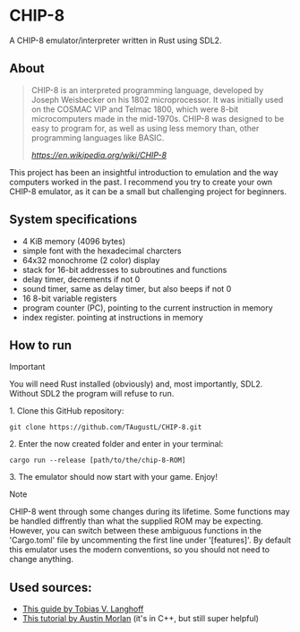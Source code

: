 # CHIP-8
A CHIP-8 emulator/interpreter written in Rust using SDL2.

<h2>About</h2>

> CHIP-8 is an interpreted programming language, developed by Joseph Weisbecker on his 1802 microprocessor.
> It was initially used on the COSMAC VIP and Telmac 1800, which were 8-bit microcomputers made in the mid-1970s.
> CHIP-8 was designed to be easy to program for, as well as using less memory than, other programming languages like BASIC.
> 
> _https://en.wikipedia.org/wiki/CHIP-8_

This project has been an insightful introduction to emulation and the way computers worked in the past.
I recommend you try to create your own CHIP-8 emulator, as it can be a small but challenging project for beginners.

<h2>System specifications</h2>
<ul>
  <li>4 KiB memory (4096 bytes)</li>
  <li>simple font with the hexadecimal charcters</li>
  <li>64x32 monochrome (2 color) display</li>
  <li>stack for 16-bit addresses to subroutines and functions</li>
  <li>delay timer, decrements if not 0</li>
  <li>sound timer, same as delay timer, but also beeps if not 0</li>
  <li>16 8-bit variable registers</li>
  <li>program counter (PC), pointing to the current instruction in memory</li>
  <li>index register. pointing at instructions in memory</li>
</ul>


<h2>How to run</h2>

> [!IMPORTANT]
> You will need Rust installed (obviously) and, most importantly, SDL2.
> Without SDL2 the program will refuse to run.

<p>1. Clone this GitHub repository:</p>

```
git clone https://github.com/TAugustL/CHIP-8.git
```

<p>2. Enter the now created folder and enter in your terminal:</p>

```
cargo run --release [path/to/the/chip-8-ROM]
```

<p>3. The emulator should now start with your game. Enjoy!</p>

> [!NOTE]
> CHIP-8 went through some changes during its lifetime.
> Some functions may be handled diffrently than what the supplied ROM may be expecting.
> However, you can switch between these ambiguous functions in the 'Cargo.toml' file by uncommenting the first line under '[features]'.
> By default this emulator uses the modern conventions, so you should not need to change anything.

<h2>Used sources:</h2>
<ul>
  <li><a href="https://tobiasvl.github.io/blog/write-a-chip-8-emulator/">This guide by Tobias V. Langhoff</a></li>
  <li><a href="https://austinmorlan.com/posts/chip8_emulator/">This tutorial by Austin Morlan</a>  (it's in C++, but still super helpful)</li>
</ul>
